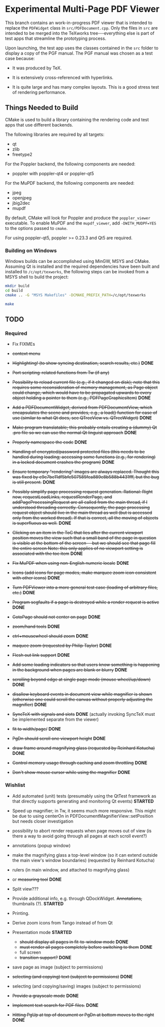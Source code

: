 Experimental Multi-Page PDF Viewer
==================================

This branch contains an work-in-progress PDF viewer that is intended to replace
the `PDFWidget` class in `src/PDFDocument.cpp`. Only the files in `src` are
intended to be merged into the TeXworks tree---everything else is part of test
apps that streamline the prototyping process.

Upon launching, the test app uses the classes contained in the `src` folder to
display a copy of the PGF manual. The PGF manual was chosen as a test case
because:

-   It was produced by TeX.

-   It is extensively cross-referenced with hyperlinks.

-   It is quite large and has many complex layouts. This is a good stress test
    of rendering performance.

Things Needed to Build
----------------------

CMake is used to build a library containing the rendering code and test apps
that use different backends.

The following libraries are required by all targets:

- qt
- zlib
- freetype2

For the Poppler backend, the following components are needed:

- poppler with poppler-qt4 or poppler-qt5

For the MuPDF backend, the following components are needed:

- jpeg
- openjpeg
- jbig2dec
- mupdf

By default, CMake will look for Poppler and produce the `poppler_viewer`
executable. To enable MuPDF and the `mupdf_viewer`, add `-DWITH_MUDPF=YES` to
the options passed to `cmake`.

For using poppler-qt5, poppler >= 0.23.3 and Qt5 are required.

### Building on Windows

Windows builds can be accomplished using MinGW, MSYS and CMake. Assuming Qt is
installed and the required dependencies have been built and installed to
`/c/opt/texworks`, the following steps can be invoked from a MSYS shell to
build the project:
```bash
mkdir build
cd build
cmake .. -G "MSYS Makefiles" -DCMAKE_PREFIX_PATH=/c/opt/texworks

make
```

TODO
----
### Required
-   Fix FIXMEs

-   ~~context menu~~

-   ~~Highlighting! (to show syncing destination, search results, etc.)~~
    **DONE**

-   ~~Port scripting-related functions from Tw (if any)~~

-   ~~Possibility to reload current file (e.g., if it changed on disk); note
    that this requires some reconsideration of memory management, as Page object
    could change, which would have to be propagated upwards to every object
    holding a pointer to them (e.g., PDFPageGraphicsItem)~~ **DONE**

-   ~~Add a PDFDocumentWidget, derived from PDFDocumentView, which encapsulates
    the scene and provides, e.g., a load() function for ease of use (similar to
    what Qt does, see QTreeView vs. QTreeWidget)~~ **DONE**

-   ~~Make program translatable; this probably entails creating a (dummy) Qt
    .pro file so we can use the normal Qt linguist approach~~ **DONE**

-   ~~Properly namespace the code~~ **DONE**

-   ~~Handling of encrypted/password protected files (this needs to be handled
    during loading; accessing some functions (e.g., for rendering) in a locked
    document crashes the program)~~ **DONE**

-   ~~Ensure temporary "rendering" images are always replaced. Thought this was
    fixed by e9c7be11df5bfe507585fea889e8b588b4431fff, but the bug is still
    present.~~ **DONE**

-   ~~Possibly simplify page processing request generation. Rational: Right now,
    requestLoadLinks, requestRenderPage, and addPageProcessingRequest are all
    called from the main thread, if I understood threading correctly.
    Consequently, the page processing request object should live in the main
    thread as well (but is accessed only from the worked thread). If that is
    correct, all the moving of objects is superfluous as well.~~ **DONE**

-   ~~Clicking on an item in the ToC that lies after the current viewport
    position moves the view such that a small band of the page in question is
    visible at the bottom of the screen---but we should see that page fill the
    entire screen Note: this only applies of no viewport setting is associated
    with the toc item~~ **DONE**

-   ~~Fix MuPDF when using non-English numeric locale~~ **DONE**

-   ~~Icons (add icons for page modes, make marquee zoom icon consistent with
    other icons)~~ **DONE**

-   ~~Turn PDFViewer into a more general test case (loading of arbitrary files,
    etc.)~~ **DONE**

-   ~~Program segfaults if a page is destroyed while a render request is
    active~~ **DONE**

-   ~~GotoPage should not center on page~~ **DONE**

-   ~~zoom/hand tools~~ **DONE**

-   ~~ctrl+mousewheel should zoom~~ **DONE**

-   ~~maquee zoom (requested by Philip Taylor)~~ **DONE**

-   ~~Flesh out link support~~ **DONE**

-   ~~Add some loading indicators so that users know something is happening in
    the background when pages are blank or blurry~~ **DONE**

-   ~~scrolling beyond edge at single page mode (mouse wheel/up/down)~~ **DONE**

-   ~~disallow keyboard events in document view while magnifier is shown
    (otherwise one could scroll the canvas without properly adjusting the
    magnifier)~~ **DONE**

-   ~~SyncTeX with signals and slots~~ **DONE** (actually invoking SyncTeX must
    be implemented separate from the viewer)

-   ~~fit to width/page/~~ **DONE**

-   ~~PgDn should scroll one viewport height~~ **DONE**

-   ~~draw frame around magnifying glass (requested by Reinhard Kotucha)~~
    **DONE**

-   ~~Control memory usage through caching and zoom throttling~~ **DONE**

-   ~~Don't show mouse cursor while using the magnifier~~ **DONE**

### Wishlist
-   Add automated (unit) tests (presumably using the QtTest framework as that
    directly supports generating and monitoring Qt events) **STARTED**

-   Speed up magnifier; in Tw, it seems much more responsive. This might be due
    to using centerOn in PDFDocumentMagnifierView::setPosition but needs closer
    investigation

-   possibility to abort render requests when page moves out of view (is there a
    way to avoid going through all pages at each scroll event?)

-   annotations (popup window)

-   make the magnifying glass a top-level window (so it can extend outside the
    main view's window boundaries) (requested by Reinhard Kotucha)

-   rulers (in main window, and attached to magnifying glass)

-   or ~~measuring tool~~ **DONE**

-   Split view???

-   Provide additional info, e.g. through QDockWidget. ~~Annotations,~~
    thumbnails (?). **STARTED**

-   Printing.

-   Derive zoom icons from Tango instead of from Qt

-   Presentation mode **STARTED**
    - ~~should display all pages in fit-to-window mode~~ **DONE**
    - ~~must render all pages completely before switching to them~~ **DONE**
    - full screen
    - ~~transition support?~~ **DONE**

-   save page as image (subject to permissions)

-   ~~selecting (and copying) text (subject to permissions)~~ **DONE**

-   selecting (and copying/saving) images (subject to permissions)

-   ~~Provide a grayscale mode~~ **DONE**

-   ~~Implement text search for PDF files.~~ **DONE**

-   ~~Hitting PgUp at top of document or PgDn at bottom moves to the right~~
   **DONE**

